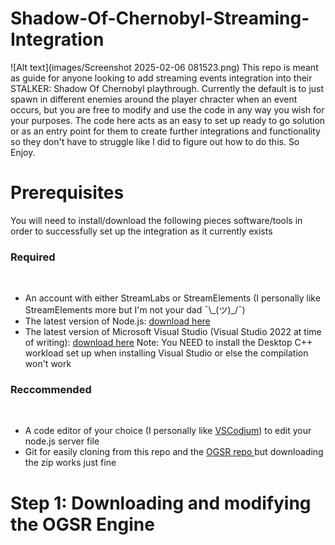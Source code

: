 # Shadow-Of-Chernobyl-Streaming-Integration
![Alt text](images/Screenshot 2025-02-06 081523.png)
This repo is meant as guide for anyone looking to add streaming events integration into their STALKER: Shadow Of Chernobyl playthrough. Currently the default is to just spawn in different enemies around the player chracter when an event occurs, but you are free to modify and use the code in any way you wish for your purposes. The code here acts as an easy to set up ready to go solution or as an entry point for them to create further integrations and functionality so they don't have to struggle like I did to figure out how to do this. So Enjoy.

<h1>Prerequisites</h1>
You will need to install/download the following pieces software/tools in order to successfully set up the integration as it currently exists
<h3>Required</h3>
<br/>
<ul>
 <li>An account with either StreamLabs or StreamElements (I personally like StreamElements more but I'm not your dad ¯\_(ツ)_/¯)</li>
 <li>The latest version of Node.js: <a href="https://nodejs.org/en/download">download here</a> </li>
 <li>The latest version of Microsoft Visual Studio (Visual Studio 2022 at time of writing): <a href="https://visualstudio.microsoft.com/">download here</a> Note: You NEED to install the Desktop C++ workload set up when installing Visual Studio or else the compilation won't work</li>
</ul>
<h3>Reccommended</h3>
<br/>
<ul>
  <li>A code editor of your choice (I personally like <a href="https://vscodium.com/">VSCodium</a>) to edit your node.js server file</li>
  <li>Git for easily cloning from this repo and the <a href="https://github.com/OGSR/OGSR-Engine"> OGSR repo </a> but downloading the zip works just fine
  </li>
</ul>

<h1>Step 1: Downloading and modifying the OGSR Engine</h1>




<br/>
